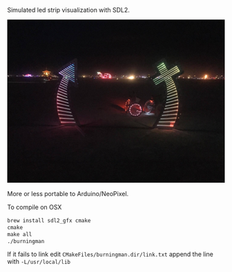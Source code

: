 Simulated led strip visualization with SDL2.

![Photo BM2017](21246099_10155542270909034_1258714529_o.jpg)

More or less portable to Arduino/NeoPixel.

To compile on OSX
```
brew install sdl2_gfx cmake
cmake
make all
./burningman
```

If it fails to link edit `CMakeFiles/burningman.dir/link.txt` append the line with `-L/usr/local/lib`

